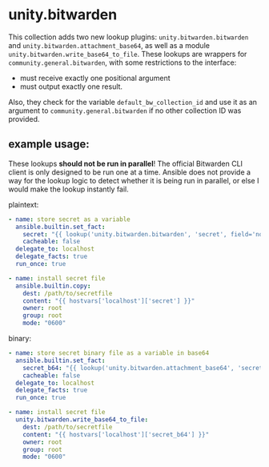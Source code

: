 # unity.bitwarden

This collection adds two new lookup plugins: `unity.bitwarden.bitwarden` and `unity.bitwarden.attachment_base64`, as well as a module `unity.bitwarden.write_base64_to_file`. These lookups are wrappers for `community.general.bitwarden`, with some restrictions to the interface:

* must receive exactly one positional argument
* must output exactly one result.

Also, they check for the variable `default_bw_collection_id` and use it as an argument to `community.general.bitwarden` if no other collection ID was provided.

## example usage:

These lookups **should not be run in parallel**! The official Bitwarden CLI client is only designed to be run one at a time. Ansible does not provide a way for the lookup logic to detect whether it is being run in parallel, or else I would make the lookup instantly fail.

plaintext:
```yml
- name: store secret as a variable
  ansible.builtin.set_fact:
    secret: "{{ lookup('unity.bitwarden.bitwarden', 'secret', field='notes') }}"
    cacheable: false
  delegate_to: localhost
  delegate_facts: true
  run_once: true

- name: install secret file
  ansible.builtin.copy:
    dest: /path/to/secretfile
    content: "{{ hostvars['localhost']['secret'] }}"
    owner: root
    group: root
    mode: "0600"
```

binary:

```yml
- name: store secret binary file as a variable in base64
  ansible.builtin.set_fact:
    secret_b64: "{{ lookup('unity.bitwarden.attachment_base64', 'secret', attachment_filename='secret') }}"
    cacheable: false
  delegate_to: localhost
  delegate_facts: true
  run_once: true

- name: install secret file
  unity.bitwarden.write_base64_to_file:
    dest: /path/to/secretfile
    content: "{{ hostvars['localhost']['secret_b64'] }}"
    owner: root
    group: root
    mode: "0600"
```
